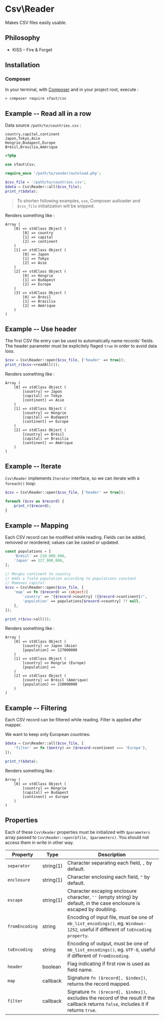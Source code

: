 # Csv\Reader

Makes CSV files easily usable.

## Philosophy

- KISS – Fire & Forget

## Installation

### Composer

In your terminal, with [Composer](https://getcomposer.org/) and in your project root, execute :

```
> composer require sfaut/csv
```

## Example -- Read all in a row

Data source `/path/to/countries.csv` :

```
country,capital,continent
Japon,Tokyo,Asie
Hongrie,Budapest,Europe
Brésil,Brasilia,Amérique
```

```php
<?php

use sfaut\Csv;

require_once '/path/to/vendor/autoload.php';

$csv_file = '/path/to/countries.csv';
$data = Csv\Reader::all($csv_file);
print_r($data);
```

> To shorten following examples, `use`, Composer autloader and `$csv_file` initialization will be snipped.

Renders something like :

```
Array (
    [0] => stdClass Object (
        [0] => country
        [1] => capital
        [2] => continent
    )
    [1] => stdClass Object (
        [0] => Japon
        [1] => Tokyo
        [2] => Asie
    )
    [2] => stdClass Object (
        [0] => Hongrie
        [1] => Budapest
        [2] => Europe
    )
    [3] => stdClass Object (
        [0] => Brésil
        [1] => Brasilia
        [2] => Amérique
    )
)
```

## Example -- Use header

The first CSV file entry can be used to automatically name records' fields.
The header parameter must be explicitely flaged `true` in order to avoid data loss.

```php
$csv = Csv\Reader::open($csv_file, ['header' => true]);
print_r($csv->readAll());
```

Renders something like :

```
Array (
    [0] => stdClass Object (
        [country] => Japon
        [capital] => Tokyo
        [continent] => Asie
    )
    [1] => stdClass Object (
        [country] => Hongrie
        [capital] => Budapest
        [continent] => Europe
    )
    [2] => stdClass Object (
        [country] => Brésil
        [capital] => Brasilia
        [continent] => Amérique
    )
)
```

## Example -- Iterate

`Csv\Reader` implements `Iterator` interface, so we can iterate with a `foreach()` loop:

```php
$csv = Csv\Reader::open($csv_file, ['header' => true]);

foreach ($csv as $record) {
    print_r($record);
}
```

## Example -- Mapping

Each CSV record can be modified while reading. Fields can be added, removed or reordered; values can be casted or updated.

```php
const populations = [
    'Brésil' => 210_000_000,
    'Japon' => 127_000_000,
];

// Merges continent to country
// Adds a field population according to populations constant
// Removes capital
$csv = Csv\Reader::open($csv_file, [
    'map' => fn ($record) => (object)[
        'country' => "{$record->country} ({$record->continent})",
        'population' => populations[$record->country] ?? null,
    ],
]);

print_r($csv->all());
```

Renders something like :

```
Array (
    [0] => stdClass Object (
        [country] => Japon (Asie)
        [population] => 127000000
    )
    [1] => stdClass Object (
        [country] => Hongrie (Europe)
        [population] =>
    )
    [2] => stdClass Object (
        [country] => Brésil (Amérique)
        [population] => 210000000
    )
)
```

## Example -- Filtering

Each CSV record can be filtered while reading. Filter is applied after mapper.

We want to keep only European countries:

```php
$data = Csv\Reader::all($csv_file, [
    'filter' => fn ($entry) => ($record->continent === 'Europe'),
]);

print_r($data);
```

Renders something like :

```
Array (
    [0] => stdClass Object (
        [country] => Hongrie
        [capital] => Budapest
        [continent] => Europe
    )
)
```

## Properties

Each of these `Csv\Reader` properties must be initialized with `$parameters` array passed to `Csv\Reader::open($file, $parameters)`.
You should not access them in write in other way.

|Property         |Type        |Description                                                                                                                        |
|-----------------|------------|-----------------------------------------------------------------------------------------------------------------------------------|
|`separator`      |string(1)   |Character separating each field, `,` by default.                                                                                   |
|`enclosure`      |string(1)   |Character enclosing each field, `"` by default.                                                                                    |
|`escape`         |string(1)   |Character escaping enclosure character, `''` (empty string) by default, in the case enclosure is escaped by doubling.              |
|`fromEncoding`   |string      |Encoding of input file, must be one of `mb_list_encodings()`, eg. `Windows-1252`, useful if different of `toEncoding property`.    |
|`toEncoding`     |string      |Encoding of output, must be one of `mb_list_encodings()`, eg. `UTF-8`, useful if different of `fromEncoding`.                      |
|`header`         |boolean     |Flag indicating if first row is used as field name.                                                                                |
|`map`            |callback    |Signature `fn ($record[, $index])`, returns the record mapped.                                                                       |
|`filter`         |callback    |Signature `fn ($record[, $index])`, excludes the record of the result if the callback returns `false`, includes it if returns `true`.|
